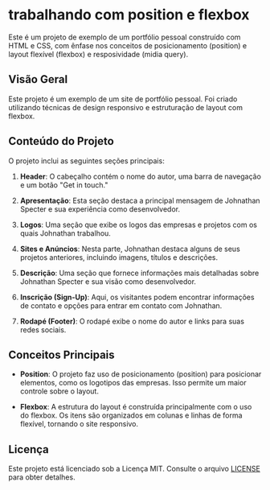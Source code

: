 # trabalhando com position e flexbox

Este é um projeto de exemplo de um portfólio pessoal construído com HTML e CSS, com ênfase nos conceitos de posicionamento (position) e layout flexível (flexbox) e resposividade (midia query).

## Visão Geral

Este projeto é um exemplo de um site de portfólio pessoal. Foi criado utilizando técnicas de design responsivo e estruturação de layout com flexbox.

## Conteúdo do Projeto

O projeto inclui as seguintes seções principais:

1. **Header**: O cabeçalho contém o nome do autor, uma barra de navegação e um botão "Get in touch."

2. **Apresentação**: Esta seção destaca a principal mensagem de Johnathan Specter e sua experiência como desenvolvedor.

3. **Logos**: Uma seção que exibe os logos das empresas e projetos com os quais Johnathan trabalhou.

4. **Sites e Anúncios**: Nesta parte, Johnathan destaca alguns de seus projetos anteriores, incluindo imagens, títulos e descrições.

5. **Descrição**: Uma seção que fornece informações mais detalhadas sobre Johnathan Specter e sua visão como desenvolvedor.

6. **Inscrição (Sign-Up)**: Aqui, os visitantes podem encontrar informações de contato e opções para entrar em contato com Johnathan.

7. **Rodapé (Footer)**: O rodapé exibe o nome do autor e links para suas redes sociais.

## Conceitos Principais

- **Position**: O projeto faz uso de posicionamento (position) para posicionar elementos, como os logotipos das empresas. Isso permite um maior controle sobre o layout.

- **Flexbox**: A estrutura do layout é construída principalmente com o uso do flexbox. Os itens são organizados em colunas e linhas de forma flexível, tornando o site responsivo.


## Licença

Este projeto está licenciado sob a Licença MIT. Consulte o arquivo [LICENSE](LICENSE) para obter detalhes.
